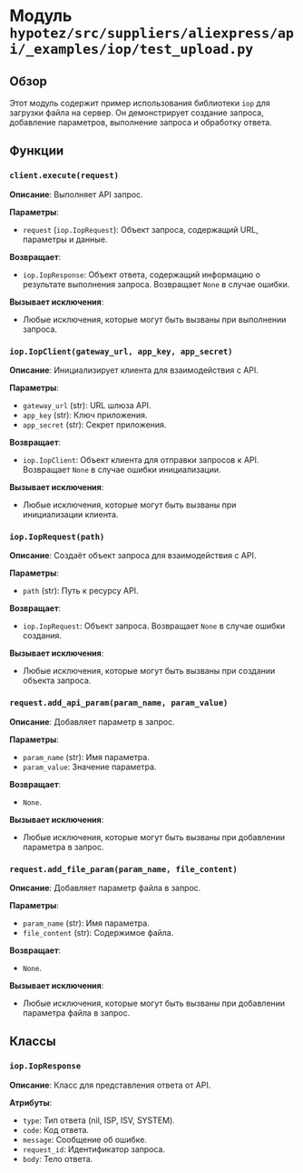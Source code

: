 # Модуль `hypotez/src/suppliers/aliexpress/api/_examples/iop/test_upload.py`

## Обзор

Этот модуль содержит пример использования библиотеки `iop` для загрузки файла на сервер. Он демонстрирует создание запроса, добавление параметров, выполнение запроса и обработку ответа.

## Функции

### `client.execute(request)`

**Описание**: Выполняет API запрос.

**Параметры**:

- `request` (`iop.IopRequest`): Объект запроса, содержащий URL, параметры и данные.

**Возвращает**:

- `iop.IopResponse`: Объект ответа, содержащий информацию о результате выполнения запроса.  Возвращает `None` в случае ошибки.


**Вызывает исключения**:

- Любые исключения, которые могут быть вызваны при выполнении запроса.


### `iop.IopClient(gateway_url, app_key, app_secret)`

**Описание**: Инициализирует клиента для взаимодействия с API.

**Параметры**:

- `gateway_url` (str): URL шлюза API.
- `app_key` (str): Ключ приложения.
- `app_secret` (str): Секрет приложения.

**Возвращает**:

- `iop.IopClient`: Объект клиента для отправки запросов к API. Возвращает `None` в случае ошибки инициализации.


**Вызывает исключения**:

- Любые исключения, которые могут быть вызваны при инициализации клиента.

### `iop.IopRequest(path)`

**Описание**: Создаёт объект запроса для взаимодействия с API.

**Параметры**:

- `path` (str): Путь к ресурсу API.

**Возвращает**:

- `iop.IopRequest`: Объект запроса. Возвращает `None` в случае ошибки создания.


**Вызывает исключения**:

- Любые исключения, которые могут быть вызваны при создании объекта запроса.



### `request.add_api_param(param_name, param_value)`

**Описание**: Добавляет параметр в запрос.

**Параметры**:

- `param_name` (str): Имя параметра.
- `param_value`: Значение параметра.

**Возвращает**:

- `None`.


**Вызывает исключения**:

- Любые исключения, которые могут быть вызваны при добавлении параметра в запрос.

### `request.add_file_param(param_name, file_content)`

**Описание**: Добавляет параметр файла в запрос.

**Параметры**:

- `param_name` (str): Имя параметра.
- `file_content` (str): Содержимое файла.

**Возвращает**:

- `None`.


**Вызывает исключения**:

- Любые исключения, которые могут быть вызваны при добавлении параметра файла в запрос.


## Классы

### `iop.IopResponse`

**Описание**: Класс для представления ответа от API.

**Атрибуты**:

- `type`: Тип ответа (nil, ISP, ISV, SYSTEM).
- `code`: Код ответа.
- `message`: Сообщение об ошибке.
- `request_id`: Идентификатор запроса.
- `body`: Тело ответа.



```